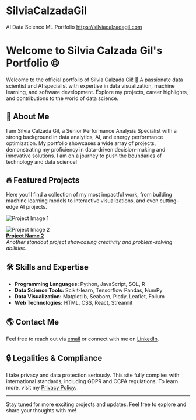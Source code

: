# SilviaCalzadaGil
AI Data Science ML Portfolio
https://silviacalzadagil.com

# Welcome to Silvia Calzada Gil's Portfolio 🌐

Welcome to the official portfolio of Silvia Calzada Gil! 🎯 A passionate data scientist and AI specialist with expertise in data visualization, machine learning, and software development. Explore my projects, career highlights, and contributions to the world of data science. 

## 🚀 About Me

I am Silvia Calzada Gil, a Senior Performance Analysis Specialist with a strong background in data analytics, AI, and energy performance optimization. My portfolio showcases a wide array of projects, demonstrating my proficiency in data-driven decision-making and innovative solutions. I am on a journey to push the boundaries of technology and data science!

## 🔥 Featured Projects

Here you’ll find a collection of my most impactful work, from building machine learning models to interactive visualizations, and even cutting-edge AI projects.

![Project Image 1](https://raw.githubusercontent.com/Statninja/SilviaCalzadaGil/refs/heads/main/Images/Screenshot%202024-10-19%20022156.png)  
  

![Project Image 2](#)  
**[Project Name 2](#)**  
*Another standout project showcasing creativity and problem-solving abilities.*

## 🛠 Skills and Expertise

- **Programming Languages:** Python, JavaScript, SQL, R
- **Data Science Tools:** Scikit-learn, Tensorflow Pandas, NumPy
- **Data Visualization:** Matplotlib, Seaborn, Plotly, Leaflet, Folium
- **Web Technologies:** HTML, CSS, React, Streamlit

## 🌎 Contact Me

Feel free to reach out via [email](mailto:silvia@silviacalzadagil.com) or connect with me on [LinkedIn](https://www.linkedin.com/in/silviacalzadagil).

## 🔒 Legalities & Compliance

I take privacy and data protection seriously. This site fully complies with international standards, including GDPR and CCPA regulations. To learn more, visit my [Privacy Policy](#).

---

Stay tuned for more exciting projects and updates. Feel free to explore and share your thoughts with me!
